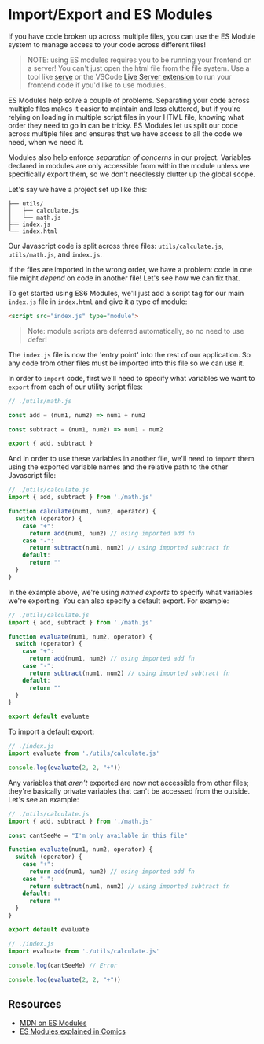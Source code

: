 #  Import/Export and ES Modules

If you have code broken up across multiple files, you can use the ES Module system to manage access to your code across different files! 

> NOTE: using ES modules requires you to be running your frontend on a server! You can't just open the html file from the file system. Use a tool like [serve](https://www.npmjs.com/package/http-server) or the VSCode [Live Server extension](https://marketplace.visualstudio.com/items?itemName=ritwickdey.LiveServer) to run your frontend code if you'd like to use modules.

ES Modules help solve a couple of problems. Separating your code across multiple files makes it easier to maintain and less cluttered, but if you're relying on loading in multiple script files in your HTML file, knowing what order they need to go in can be tricky. ES Modules let us split our code across multiple files and ensures that we have access to all the code we need, when we need it.

Modules also help enforce *separation of concerns* in our project. Variables declared in modules are only accessible from within the module unless we specifically export them, so we don't needlessly clutter up the global scope.

Let's say we have a project set up like this: 

```
├── utils/
│   ├── calculate.js
│   └── math.js
├── index.js
└── index.html
```

Our Javascript code is split across three files: `utils/calculate.js`, `utils/math.js`, and `index.js`. 

If the files are imported in the wrong order, we have a problem: code in one file might *depend* on code in another file! Let's see how we can fix that.

To get started using ES6 Modules, we'll just add a script tag for our main `index.js` file in `index.html` and give it a type of module:

```html
<script src="index.js" type="module">
```

> Note: module scripts are deferred automatically, so no need to use defer!

The `index.js` file is now the 'entry point' into the rest of our application. So any code from other files must be imported into this file so we can use it.

In order to `import` code, first we'll need to specify what variables we want to `export` from each of our utility script files:

```js
// ./utils/math.js

const add = (num1, num2) => num1 + num2

const subtract = (num1, num2) => num1 - num2

export { add, subtract }
```

And in order to use these variables in another file, we'll need to `import` them using the exported variable names and the relative path to the other Javascript file:

```js
// ./utils/calculate.js
import { add, subtract } from './math.js'

function calculate(num1, num2, operator) {
  switch (operator) {
    case "+":
      return add(num1, num2) // using imported add fn
    case "-":
      return subtract(num1, num2) // using imported subtract fn
    default:
      return ""
  }
}
```

In the example above, we're using *named exports* to specify what variables we're exporting. You can also specify a default export. For example:

```js
// ./utils/calculate.js
import { add, subtract } from './math.js'

function evaluate(num1, num2, operator) {
  switch (operator) {
    case "+":
      return add(num1, num2) // using imported add fn
    case "-":
      return subtract(num1, num2) // using imported subtract fn
    default:
      return ""
  }
}

export default evaluate
```

To import a default export:

```js
// ./index.js
import evaluate from './utils/calculate.js'

console.log(evaluate(2, 2, "+"))
```

Any variables that *aren't* exported are now not accessible from other files; they're basically private variables that can't be accessed from the outside. Let's see an example:

```js
// ./utils/calculate.js
import { add, subtract } from './math.js'

const cantSeeMe = "I'm only available in this file"

function evaluate(num1, num2, operator) {
  switch (operator) {
    case "+":
      return add(num1, num2) // using imported add fn
    case "-":
      return subtract(num1, num2) // using imported subtract fn
    default:
      return ""
  }
}

export default evaluate
```

```js
// ./index.js
import evaluate from './utils/calculate.js'

console.log(cantSeeMe) // Error

console.log(evaluate(2, 2, "+"))
```


## Resources

- [MDN on ES Modules](https://developer.mozilla.org/en-US/docs/Web/JavaScript/Guide/Modules)
- [ES Modules explained in Comics](https://hacks.mozilla.org/2018/03/es-modules-a-cartoon-deep-dive/)
